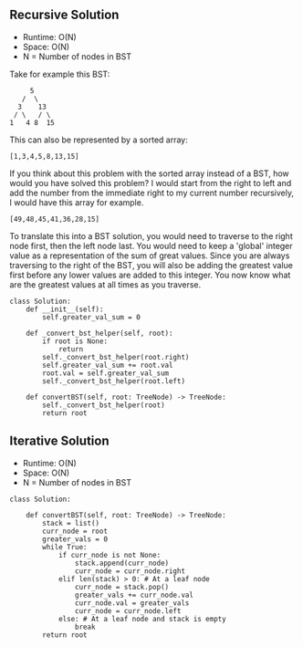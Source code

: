 ## Recursive Solution
- Runtime: O(N)
- Space: O(N)
- N = Number of nodes in BST

Take for example this BST:
```
     5
   /  \
  3    13
 / \   / \
1   4 8  15
```
This can also be represented by a sorted array:
```
[1,3,4,5,8,13,15]
```
If you think about this problem with the sorted array instead of a BST, how would you have solved this problem?
I would start from the right to left and add the number from the immediate right to my current number recursively, I would have this array for example.
```
[49,48,45,41,36,28,15]
```
To translate this into a BST solution, you would need to traverse to the right node first, then the left node last.
You would need to keep a 'global' integer value as a representation of the sum of great values. 
Since you are always traversing to the right of the BST, you will also be adding the greatest value first before any lower values are added to this integer.
You now know what are the greatest values at all times as you traverse.

```
class Solution:
    def __init__(self):
        self.greater_val_sum = 0

    def _convert_bst_helper(self, root):
        if root is None:
            return
        self._convert_bst_helper(root.right)
        self.greater_val_sum += root.val
        root.val = self.greater_val_sum
        self._convert_bst_helper(root.left)
            
    def convertBST(self, root: TreeNode) -> TreeNode:
        self._convert_bst_helper(root)
        return root
```

## Iterative Solution
- Runtime: O(N)
- Space: O(N)
- N = Number of nodes in BST

```
class Solution:

    def convertBST(self, root: TreeNode) -> TreeNode:
        stack = list()
        curr_node = root
        greater_vals = 0
        while True:
            if curr_node is not None:
                stack.append(curr_node)
                curr_node = curr_node.right
            elif len(stack) > 0: # At a leaf node
                curr_node = stack.pop()
                greater_vals += curr_node.val
                curr_node.val = greater_vals
                curr_node = curr_node.left
            else: # At a leaf node and stack is empty
                break
        return root
```
